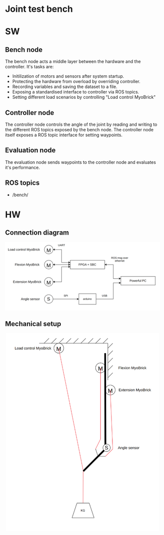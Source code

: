 # Joint test bench

# SW

## Bench node

The bench node acts a middle layer between the hardware and the controller. It's tasks are:

- Initilization of motors and sensors after system startup.
- Protecting the hardware from overload by overriding controller.
- Recording variables and saving the dataset to a file.
- Exposing a standardised interface to controller via ROS topics.
- Setting different load scenarios by controlling "Load control MyoBrick"

## Controller node

The controller node controls the angle of the joint by reading and writing to the different ROS topics exposed by the bench node. The controller node itself exposes a ROS topic interface for setting waypoints.

## Evaluation node

The evaluation node sends waypoints to the controller node and evaluates it's performance.


## ROS topics
- /bench/

# HW

## Connection diagram

<p align="center">
<img src="./misc/docs/connections_setup.png" alt="drawing" width="700"/>
</p>

## Mechanical setup

<p align="center">
<img src="./misc/docs/mechanical_setup.png" alt="drawing" width="500"/>
</p>

